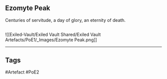 ## Ezomyte Peak
Centuries of servitude, a day
of glory, an eternity of death.
##
![[Exiled-Vault/Exiled Vault Shared/Exiled Vault Artefacts/PoE1/_Images/Ezomyte Peak.png]]

---
## Tags
#Artefact
#PoE2